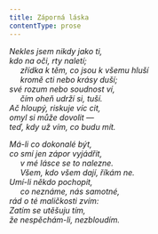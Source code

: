 ```yaml
---
title: Záporná láska
contentType: prose
---
```


<section>

_Nekles jsem nikdy jako ti,  
kdo na oči, rty naletí;  
     zřídka k těm, co jsou k všemu hluší  
     kromě cti nebo krásy duší;  
své rozum nebo soudnost ví,  
     čím oheň udrží si, tuší.  
Ač hloupý, riskuje víc cit,  
omyl si může dovolit —  
teď, kdy už vím, co budu mít._

</section>

<section>

_Má-li co dokonalé být,  
co smí jen zápor vyjádřit,  
     v mé lásce se to nalezne.  
     Všem, kdo všem dají, říkám ne.  
Umí-li někdo pochopit,  
     co neznáme, nás samotné,  
rád o té maličkosti zvím:  
Zatím se utěšuju tím,  
že nespěchám-li, nezbloudím._

</section>
